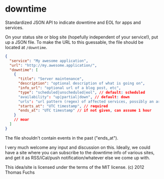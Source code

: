 downtime
========

Standardized JSON API to indicate downtime and EOL for apps and services.


On your status site or blog site (hopefully independent of your service!), put up a JSON file. To make the URL to this guessable, the file should be located at `/downtime`.

```json
{
  "service": "My awesome application",
  "url": "http://my.awesome.application/",
  "downtime": [
    {
      "title": "Server maintenance",
      "description": "optional description of what is going on",
      "info_url": "optional url of a blog post, etc",
      "type": "scheduled|unscheduled|eol", // default: scheduled
      "availability": "up|partial|down", // default: down
      "urls": "url pattern (regex) of affected services, possibly an array",
      "starts_at": "UTC timestamp", // required
      "ends_at": "UTC timestamp" // if not given, can assume 1 hour
    }
    // moar
  ]
}
```

The file shouldn't contain events in the past ("ends_at").

I very much welcome any input and discussion on this. Ideally, we could have a site where
you can subscribe to the downtime info of various sites, and get it as RSS/iCal/push notification/whatever else we come up with.

This idea/site is licensed under the terms of the MIT license.
(c) 2012 Thomas Fuchs

